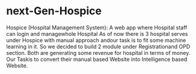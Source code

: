 # next-Gen-Hospice
Hospice (Hospital Management System): A web app where Hospital staff can login and managewhole Hospital As of now there is 3 hospital serves under Hospice with manual approach andour task is to fit some machine learning in it. So we decided to build 2 module under Registrationand OPD section.  Both are generating some revenue for hospital in terms of money.  Our Taskis to convert their manual based Website into Intelligence based Website.
